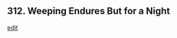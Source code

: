 
## 312.  Weeping Endures But for a Night
[edit](https://docs.google.com/document/d/1KSb_18soBgVtLExJY60MKWpzTgYCv%2DMY/edit?mode=html)



